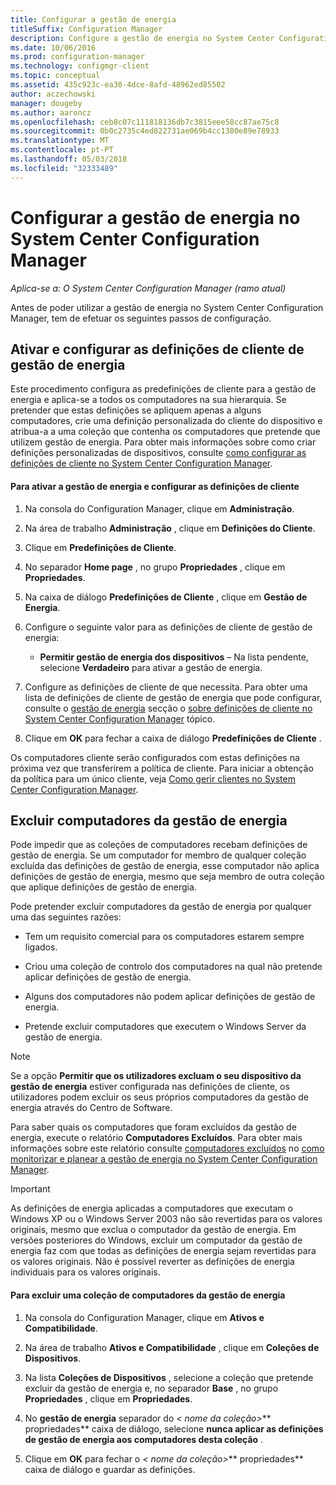 ```yaml
---
title: Configurar a gestão de energia
titleSuffix: Configuration Manager
description: Configure a gestão de energia no System Center Configuration Manager.
ms.date: 10/06/2016
ms.prod: configuration-manager
ms.technology: configmgr-client
ms.topic: conceptual
ms.assetid: 435c923c-ea30-4dce-8afd-48962ed85502
author: aczechowski
manager: dougeby
ms.author: aaroncz
ms.openlocfilehash: ceb8c07c111818136db7c3815eee58cc87ae75c8
ms.sourcegitcommit: 0b0c2735c4ed822731ae069b4cc1380e89e78933
ms.translationtype: MT
ms.contentlocale: pt-PT
ms.lasthandoff: 05/03/2018
ms.locfileid: "32333489"
---
```

# <a name="configuring-power-management-in-system-center-configuration-manager"></a>Configurar a gestão de energia no System Center Configuration Manager

*Aplica-se a: O System Center Configuration Manager (ramo atual)*

Antes de poder utilizar a gestão de energia no System Center Configuration Manager, tem de efetuar os seguintes passos de configuração.  

## <a name="enable-and-configure-power-management-client-settings"></a>Ativar e configurar as definições de cliente de gestão de energia  
 Este procedimento configura as predefinições de cliente para a gestão de energia e aplica-se a todos os computadores na sua hierarquia. Se pretender que estas definições se apliquem apenas a alguns computadores, crie uma definição personalizada do cliente do dispositivo e atribua-a a uma coleção que contenha os computadores que pretende que utilizem gestão de energia. Para obter mais informações sobre como criar definições personalizadas de dispositivos, consulte [como configurar as definições de cliente no System Center Configuration Manager](../../../../core/clients/deploy/configure-client-settings.md).  

#### <a name="to-enable-power-management-and-configure-client-settings"></a>Para ativar a gestão de energia e configurar as definições de cliente  

1.  Na consola do Configuration Manager, clique em **Administração**.  

2.  Na área de trabalho **Administração** , clique em **Definições do Cliente**.  

3.  Clique em **Predefinições de Cliente**.  

4.  No separador **Home page** , no grupo **Propriedades** , clique em **Propriedades**.  

5.  Na caixa de diálogo **Predefinições de Cliente** , clique em **Gestão de Energia**.  

6.  Configure o seguinte valor para as definições de cliente de gestão de energia:  

    -   **Permitir gestão de energia dos dispositivos** – Na lista pendente, selecione **Verdadeiro** para ativar a gestão de energia.  

7.  Configure as definições de cliente de que necessita. Para obter uma lista de definições de cliente de gestão de energia que pode configurar, consulte o [gestão de energia](../../../../core/clients/deploy/about-client-settings.md#power-management) secção o [sobre definições de cliente no System Center Configuration Manager](../../../../core/clients/deploy/about-client-settings.md) tópico.  

8.  Clique em **OK** para fechar a caixa de diálogo **Predefinições de Cliente** .  

 Os computadores cliente serão configurados com estas definições na próxima vez que transferirem a política de cliente. Para iniciar a obtenção da política para um único cliente, veja [Como gerir clientes no System Center Configuration Manager](../../../../core/clients/manage/manage-clients.md).  

## <a name="exclude-computers-from-power-management"></a>Excluir computadores da gestão de energia  
 Pode impedir que as coleções de computadores recebam definições de gestão de energia. Se um computador for membro de qualquer coleção excluída das definições de gestão de energia, esse computador não aplica definições de gestão de energia, mesmo que seja membro de outra coleção que aplique definições de gestão de energia.  

 Pode pretender excluir computadores da gestão de energia por qualquer uma das seguintes razões:  

-   Tem um requisito comercial para os computadores estarem sempre ligados.  

-   Criou uma coleção de controlo dos computadores na qual não pretende aplicar definições de gestão de energia.  

-   Alguns dos computadores não podem aplicar definições de gestão de energia.  

-   Pretende excluir computadores que executem o Windows Server da gestão de energia.  

> [!NOTE]  
>  Se a opção **Permitir que os utilizadores excluam o seu dispositivo da gestão de energia** estiver configurada nas definições de cliente, os utilizadores podem excluir os seus próprios computadores da gestão de energia através do Centro de Software.  

 Para saber quais os computadores que foram excluídos da gestão de energia, execute o relatório **Computadores Excluídos**. Para obter mais informações sobre este relatório consulte [computadores excluídos](../../../../core/clients/manage/power/monitor-and-plan-for-power-management.md#BKMK_Excluded) no [como monitorizar e planear a gestão de energia no System Center Configuration Manager](../../../../core/clients/manage/power/monitor-and-plan-for-power-management.md).  

> [!IMPORTANT]  
>  As definições de energia aplicadas a computadores que executam o Windows XP ou o Windows Server 2003 não são revertidas para os valores originais, mesmo que exclua o computador da gestão de energia. Em versões posteriores do Windows, excluir um computador da gestão de energia faz com que todas as definições de energia sejam revertidas para os valores originais. Não é possível reverter as definições de energia individuais para os valores originais.  

#### <a name="to-exclude-a-collection-of-computers-from-power-management"></a>Para excluir uma coleção de computadores da gestão de energia  

1.  Na consola do Configuration Manager, clique em **Ativos e Compatibilidade**.  

2.  Na área de trabalho **Ativos e Compatibilidade** , clique em **Coleções de Dispositivos**.  

3.  Na lista **Coleções de Dispositivos** , selecione a coleção que pretende excluir da gestão de energia e, no separador **Base** , no grupo **Propriedades** , clique em **Propriedades**.  

4.  No **gestão de energia** separador do *< nome da coleção\>*** propriedades** caixa de diálogo, selecione **nunca aplicar as definições de gestão de energia aos computadores desta coleção** .  

5.  Clique em **OK** para fechar o *< nome da coleção\>*** propriedades** caixa de diálogo e guardar as definições.  
